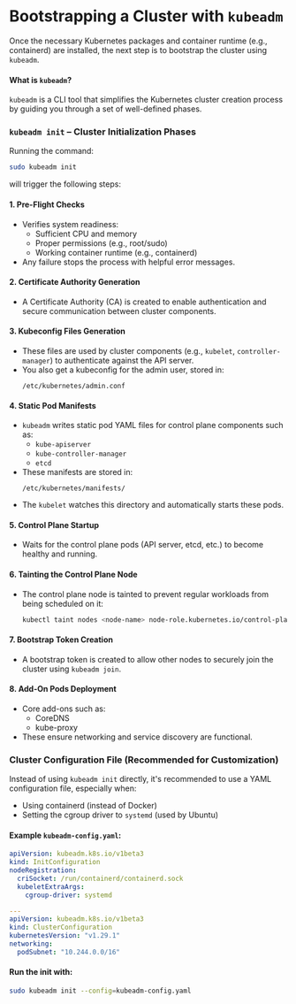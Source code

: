 # Bootstrapping a Cluster with `kubeadm`

Once the necessary Kubernetes packages and container runtime (e.g., containerd) are installed, the next step is to bootstrap the cluster using `kubeadm`.

#### What is `kubeadm`?

`kubeadm` is a CLI tool that simplifies the Kubernetes cluster creation process by guiding you through a set of well-defined phases.

### `kubeadm init` – Cluster Initialization Phases

Running the command:

```bash
sudo kubeadm init
```

will trigger the following steps:

#### 1. Pre-Flight Checks
- Verifies system readiness:
  - Sufficient CPU and memory
  - Proper permissions (e.g., root/sudo)
  - Working container runtime (e.g., containerd)
- Any failure stops the process with helpful error messages.

#### 2. Certificate Authority Generation
- A Certificate Authority (CA) is created to enable authentication and secure communication between cluster components.

#### 3. Kubeconfig Files Generation
- These files are used by cluster components (e.g., `kubelet`, `controller-manager`) to authenticate against the API server.
- You also get a kubeconfig for the admin user, stored in:
  ```
  /etc/kubernetes/admin.conf
  ```

#### 4. Static Pod Manifests
- `kubeadm` writes static pod YAML files for control plane components such as:
  - `kube-apiserver`
  - `kube-controller-manager`
  - `etcd`
- These manifests are stored in:
  ```
  /etc/kubernetes/manifests/
  ```
- The `kubelet` watches this directory and automatically starts these pods.

#### 5. Control Plane Startup
- Waits for the control plane pods (API server, etcd, etc.) to become healthy and running.

#### 6. Tainting the Control Plane Node
- The control plane node is tainted to prevent regular workloads from being scheduled on it:
  ```bash
  kubectl taint nodes <node-name> node-role.kubernetes.io/control-plane:NoSchedule
  ```

#### 7. Bootstrap Token Creation
- A bootstrap token is created to allow other nodes to securely join the cluster using `kubeadm join`.

#### 8. Add-On Pods Deployment
- Core add-ons such as:
  - CoreDNS
  - kube-proxy
- These ensure networking and service discovery are functional.



### Cluster Configuration File (Recommended for Customization)

Instead of using `kubeadm init` directly, it's recommended to use a YAML configuration file, especially when:
- Using containerd (instead of Docker)
- Setting the cgroup driver to `systemd` (used by Ubuntu)

#### Example `kubeadm-config.yaml`:

```yaml
apiVersion: kubeadm.k8s.io/v1beta3
kind: InitConfiguration
nodeRegistration:
  criSocket: /run/containerd/containerd.sock
  kubeletExtraArgs:
    cgroup-driver: systemd

---
apiVersion: kubeadm.k8s.io/v1beta3
kind: ClusterConfiguration
kubernetesVersion: "v1.29.1"
networking:
  podSubnet: "10.244.0.0/16"
```

#### Run the init with:

```bash
sudo kubeadm init --config=kubeadm-config.yaml
```
